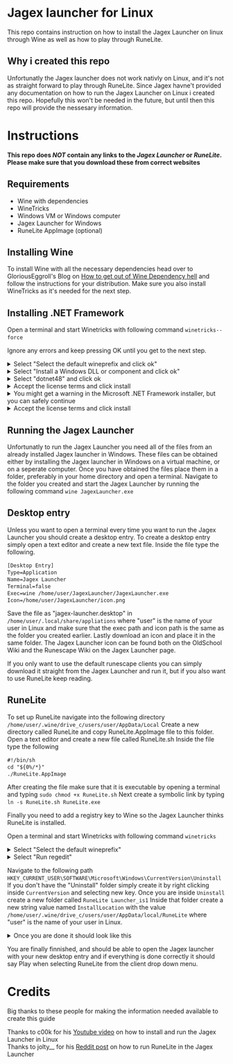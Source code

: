 # Jagex launcher for Linux

This repo contains instruction on how to install the Jagex Launcher on linux through Wine as well as how to play through RuneLite.

## Why i created this repo

Unfortunatly the Jagex launcher does not work nativly on Linux, and it's not as straight forward to play through RuneLite. Since Jagex havne't provided any documentation on how to run the Jagex Launcher on Linux i created this repo. Hopefully this won't be needed in the future, but until then this repo will provide the nessesary information.

# Instructions

**This repo does _NOT_ contain any links to the _Jagex Launcher_ or _RuneLite_. Please make sure that you download these from correct websites**

## Requirements
- Wine with dependencies
- WineTricks
- Windows VM or Windows computer
- Jagex Launcher for Windows
- RuneLite AppImage (optional)

## Installing Wine

To install Wine with all the necessary dependencies head over to GloriousEggroll's Blog on [How to get out of Wine Dependency hell](https://www.gloriouseggroll.tv/how-to-get-out-of-wine-dependency-hell) and follow the instructions for your distribution. Make sure you also install WineTricks as it's needed for the next step.

## Installing .NET Framework
Open a terminal and start Winetricks with following command `winetricks--force`

Ignore any errors and keep pressing OK until you get to the next step.

<details>
  <summary>Select "Select the default wineprefix and click ok"</summary>
<img src="/assets/images/wineprefix.png" width="75%">
</details>

<details>
  <summary>Select "Install a Windows DLL or component and click ok"</summary>
<img src="/assets/images/component.png" width="75%">
</details>

<details>
  <summary>Select "dotnet48" and click ok</summary>
<img src="/assets/images/dotnet48.png" width="75%">
</details>

<details>
  <summary>Accept the license terms and click install</summary>
<img src="/assets/images/dotnet4setup.png" width="60%">
</details>

<details>
  <summary>You might get a warning in the Microsoft .NET Framework installer, but you can safely continue</summary>
<img src="/assets/images/dotnetwarning.png" width="60%">
</details>

<details>
  <summary>Accept the license terms and click install</summary>
<img src="/assets/images/dotnet4.8setup.png" width="60%">
</details>

## Running the Jagex Launcher
Unfortunatly to run the Jagex Launcher you need all of the files from an already installed Jagex launcher in Windows. These files can be obtained either by installing the Jagex launcher in Windows on a virtual machine, or on a seperate computer. Once you have obtained the files place them in a folder, preferably in your home directory and open a terminal. Navigate to the folder you created and start the Jagex Launcher by running the following command `wine JagexLauncher.exe`

## Desktop entry
Unless you want to open a terminal every time you want to run the Jagex Launcher you should create a desktop entry. To create a desktop entry simply open a text editor and create a new text file. Inside the file type the following.
```
[Desktop Entry]
Type=Application
Name=Jagex Launcher
Terminal=false
Exec=wine /home/user/JagexLauncher/JagexLauncher.exe
Icon=/home/user/JagexLauncher/icon.png
```

Save the file as "jagex-launcher.desktop" in `/home/user/.local/share/appliations` where "user" is the name of your user in Linux and make sure that the exec path and icon path is the same as the folder you created earlier. Lastly download an icon and place it in the same folder. The Jagex Launcher icon can be found both on the OldSchool Wiki and the Runescape Wiki on the Jagex Launcher page.


If you only want to use the default runescape clients you can simply download it straight from the Jagex Launcher and run it, but if you also want to use RuneLite keep reading. 

## RuneLite

To set up RuneLite navigate into the following directory `/home/user/.wine/drive_c/users/user/AppData/Local` Create a new directory called RuneLite and copy RuneLite.AppImage file to this folder. Open a text editor and create a new file called RuneLite.sh Inside the file type the following
```
#!/bin/sh
cd "${0%/*}"
./RuneLite.AppImage
```
After creating the file make sure that it is executable by opening a terminal and typing `sudo chmod +x RuneLite.sh` Next create a symbolic link by typing `ln -s RuneLite.sh RuneLite.exe`


Finally you need to add a registry key to Wine so the Jagex Launcher thinks RuneLite is installed.

Open a terminal and start Winetricks with following command `winetricks`
<details>
  <summary>Select "Select the default wineprefix"</summary>
<img src="/assets/images/wineprefix.png" width="75%">
</details>

<details>
  <summary>Select "Run regedit"</summary>
<img src="/assets/images/runregedit.png" width="75%">
</details>

Navigate to the following path `HKEY_CURRENT_USER\SOFTWARE\Microsoft\Windows\CurrentVersion\Uninstall` If you don't have the "Uninstall" folder simply create it by right clicking inside `CurrentVersion` and selecting new key. Once you are inside `Uninstall` create a new folder called `RuneLite Launcher_is1` Inside that folder create a new string value named `InstallLocation` with the value `/home/user/.wine/drive_c/users/user/AppData/local/RuneLite` where "user" is the name of your user in Linux.

<details>
  <summary>Once you are done it should look like this</summary>
<img src="/assets/images/regedit.png" width="75%">
</details>

You are finally finnished, and should be able to open the Jagex launcher with your new desktop entry and if everything is done correctly it should say Play when selecting RuneLite from the client drop down menu.

# Credits

Big thanks to these people for making the information needed available to create this guide

Thanks to c00k for his [Youtube video](https://youtu.be/izLxF_Wwinw) on how to install and run the Jagex Launcher in Linux
<br>
Thanks to jolty__ for his [Reddit post](https://www.reddit.com/r/2007scape/comments/uo1ey1/native_linux_runelite_running_with_jagex_launcher) on how to run RuneLite in the Jagex Launcher

